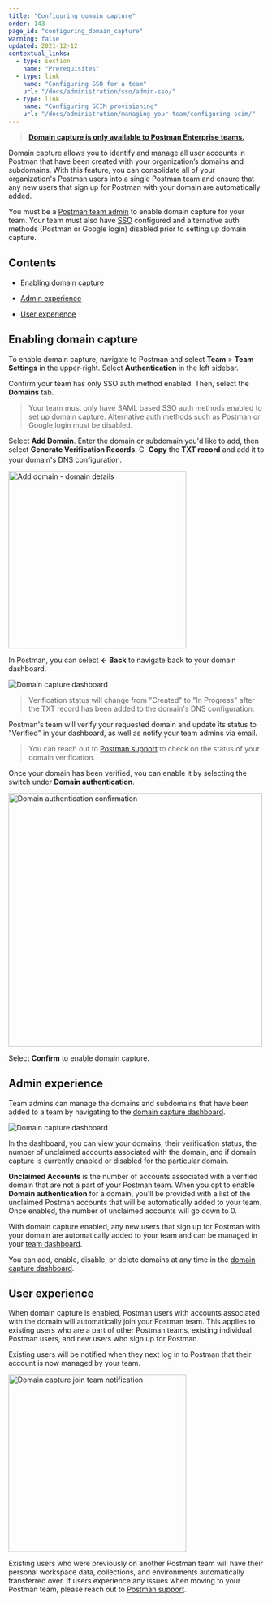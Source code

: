 ```yaml
---
title: "Configuring domain capture"
order: 143
page_id: "configuring_domain_capture"
warning: false
updated: 2021-12-12
contextual_links:
  - type: section
    name: "Prerequisites"
  - type: link
    name: "Configuring SSO for a team"
    url: "/docs/administration/sso/admin-sso/"
  - type: link
    name: "Configuring SCIM provisioning"
    url: "/docs/administration/managing-your-team/configuring-scim/"
---
```


> __[Domain capture is only available to Postman Enterprise teams.](https://www.postman.com/pricing)__

Domain capture allows you to identify and manage all user accounts in Postman that have been created with your organization’s domains and subdomains. With this feature, you can consolidate all of your organization's Postman users into a single Postman team and ensure that any new users that sign up for Postman with your domain are automatically added.

You must be a [Postman team admin](/docs/collaborating-in-postman/roles-and-permissions/#team-roles) to enable domain capture for your team. Your team must also have [SSO](/docs/administration/sso/admin-sso/) configured and alternative auth methods (Postman or Google login) disabled prior to setting up domain capture.

## Contents

* [Enabling domain capture](#enabling-domain-capture)

* [Admin experience](#admin-experience)

* [User experience](#user-experience)

## Enabling domain capture

To enable domain capture, navigate to Postman and select **Team** > **Team Settings** in the upper-right. Select **Authentication** in the left sidebar.

Confirm your team has only SSO auth method enabled. Then, select the **Domains** tab.

> Your team must only have SAML based SSO auth methods enabled to set up domain capture. Alternative auth methods such as Postman or Google login must be disabled.

Select **Add Domain**. Enter the domain or subdomain you'd like to add, then select **Generate Verification Records**. <img alt="Copy icon" src="https://assets.postman.com/postman-docs/icon-copy-v9.jpg" width="15px" style="vertical-align:middle;margin-bottom:5px"> **Copy** the **TXT record** and add it to your domain's DNS configuration.

<img alt="Add domain - domain details" src="https://assets.postman.com/postman-docs/authentication-domain-add-details-9.4.jpg" width="350"/>

In Postman, you can select **← Back** to navigate back to your domain dashboard.

<img alt="Domain capture dashboard" src="https://assets.postman.com/postman-docs/authentication-domain-manage-accounts-2-9.4.jpg"/>

> Verification status will change from "Created" to "In Progress" after the TXT record has been added to the domain's DNS configuration.

Postman's team will verify your requested domain and update its status to "Verified" in your dashboard, as well as notify your team admins via email.

> You can reach out to [Postman support](https://www.postman.com/support/) to check on the status of your domain verification.

Once your domain has been verified, you can enable it by selecting the switch under **Domain authentication**.

<img alt="Domain authentication confirmation" src="https://assets.postman.com/postman-docs/authentication-domain-manage-accounts-confirm-9.4.jpg" width="500px"/>

Select **Confirm** to enable domain capture.

## Admin experience

Team admins can manage the domains and subdomains that have been added to a team by navigating to the [domain capture dashboard](https://go.postman.co/settings/team/domain-capture).

<img alt="Domain capture dashboard" src="https://assets.postman.com/postman-docs/authentication-domain-manage-accounts-2-9.4.jpg"/>

In the dashboard, you can view your domains, their verification status, the number of unclaimed accounts associated with the domain, and if domain capture is currently enabled or disabled for the particular domain.

**Unclaimed Accounts** is the number of accounts associated with a verified domain that are not a part of your Postman team. When you opt to enable **Domain authentication** for a domain, you'll be provided with a list of the unclaimed Postman accounts that will be automatically added to your team. Once enabled, the number of unclaimed accounts will go down to 0.

With domain capture enabled, any new users that sign up for Postman with your domain are automatically added to your team and can be managed in your [team dashboard](https://go.postman.co/settings/team/members).

You can add, enable, disable, or delete domains at any time in the [domain capture dashboard](https://go.postman.co/settings/team/domain-capture).

## User experience

When domain capture is enabled, Postman users with accounts associated with the domain will automatically join your Postman team. This applies to existing users who are a part of other Postman teams, existing individual Postman users, and new users who sign up for Postman.

Existing users will be notified when they next log in to Postman that their account is now managed by your team.

<img alt="Domain capture join team notification" src="https://assets.postman.com/postman-docs/domain-capture-join-team-9.4.jpg" width="350px"/>

Existing users who were previously on another Postman team will have their personal workspace data, collections, and environments automatically transferred over. If users experience any issues when moving to your Postman team, please reach out to [Postman support](https://www.postman.com/support/).
